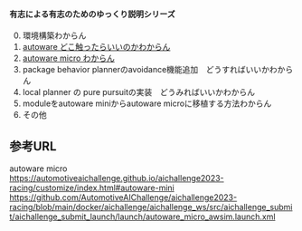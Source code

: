 #### 有志による有志のためのゆっくり説明シリーズ
0. 環境構築わからん
1. [autoware どこ触ったらいいのかわからん](autoware_doko_sawattarai.md)
2. [autoware micro わからん](autoware_micro.md)
3. package behavior plannerのavoidance機能追加　どうすればいいかわからん
4. local planner の pure pursuitの実装　どうみればいいかわからん
5. moduleをautoware miniからautoware microに移植する方法わからん
6. その他

## 参考URL
autoware micro  
https://automotiveaichallenge.github.io/aichallenge2023-racing/customize/index.html#autoware-mini  
https://github.com/AutomotiveAIChallenge/aichallenge2023-racing/blob/main/docker/aichallenge/aichallenge_ws/src/aichallenge_submit/aichallenge_submit_launch/launch/autoware_micro_awsim.launch.xml  
